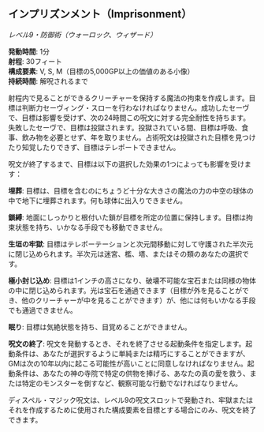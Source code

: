 ## インプリズンメント（Imprisonment）
*レベル9・防御術（ウォーロック、ウィザード）*

**発動時間**: 1分  
**射程**: 30フィート  
**構成要素**: V, S, M（目標の5,000GP以上の価値のある小像）  
**持続時間**: 解呪されるまで

射程内で見ることができるクリーチャーを保持する魔法の拘束を作成します。目標は判断力セーヴィング・スローを行わなければなりません。成功したセーヴで、目標は影響を受けず、次の24時間この呪文に対する完全耐性を持ちます。失敗したセーヴで、目標は投獄されます。投獄されている間、目標は呼吸、食事、飲み物を必要とせず、年を取りません。占術呪文は投獄された目標を見つけたり知覚したりできず、目標はテレポートできません。

呪文が終了するまで、目標は以下の選択した効果の1つによっても影響を受けます：

**埋葬**: 目標は、目標を含むのにちょうど十分な大きさの魔法の力の中空の球体の中で地下に埋葬されます。何も球体に出入りできません。

**鎖縛**: 地面にしっかりと根付いた鎖が目標を所定の位置に保持します。目標は拘束状態を持ち、いかなる手段でも移動できません。

**生垣の牢獄**: 目標はテレポーテーションと次元間移動に対して守護された半次元に閉じ込められます。半次元は迷宮、檻、塔、またはその類のあなたの選択です。

**極小封じ込め**: 目標は1インチの高さになり、破壊不可能な宝石または同様の物体の中に閉じ込められます。光は宝石を通過できます（目標が外を見ることができ、他のクリーチャーが中を見ることができます）が、他には何もいかなる手段でも通過できません。

**眠り**: 目標は気絶状態を持ち、目覚めることができません。

**呪文の終了**: 呪文を発動するとき、それを終了させる起動条件を指定します。起動条件は、あなたが選択するように単純または精巧にすることができますが、GMは次の10年以内に起こる可能性が高いことに同意しなければなりません。起動条件は、あなたの神の寺院で特定の供物を捧げる、あなたの真の愛を救う、または特定のモンスターを倒すなど、観察可能な行動でなければなりません。

ディスペル・マジック呪文は、レベル9の呪文スロットで発動され、牢獄またはそれを作成するために使用された構成要素を目標とする場合にのみ、呪文を終了できます。